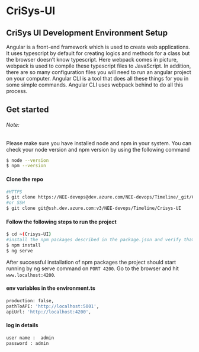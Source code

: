 # CriSys-UI
## CriSys UI Development Environment Setup



Angular is a front-end framework which is used to create web applications. It uses typescript by default for creating logics and methods for a class but the browser doesn’t know typescript. Here webpack comes in picture, webpack is used to compile these typescript files to JavaScript. In addition, there are so many configuration files you will need to run an angular project on your computer.
Angular CLI is a tool that does all these things for you in some simple commands. Angular CLI uses webpack behind to do all this process.

## Get started
###### Note: 
Please make sure you have installed node and npm in your system. You can check your node version and npm version by using the following command


```sh
$ node --version
$ npm --version
```
#### Clone the repo


```sh
#HTTPS
$ git clone https://NEE-devops@dev.azure.com/NEE-devops/Timeline/_git/Crisys-UI
#or SSH
$ git clone git@ssh.dev.azure.com:v3/NEE-devops/Timeline/Crisys-UI
```
#### Follow the following steps to run the project

```sh
$ cd ~(Crisys-UI)
#install the npm packages described in the package.json and verify that it works:
$ npm install
$ ng serve
```

After successful installation of npm packages the project should start running by ng serve command on ```PORT 4200```. Go to the browser and hit ```www.localhost:4200```. 

#### env variables in the environment.ts

```sh
production: false,
pathToAPI: 'http://localhost:5001',
apiUrl: 'http://localhost:4200',
```
#### log in details

```sh
user name :  admin
password : admin
```